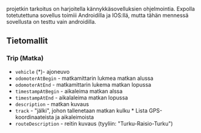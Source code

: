 projetkin tarkoitus on harjoitella kännykkäsovelluksien ohjelmointia.
Expolla totetutettuna sovellus toimiii Androidilla ja IOS:llä, mutta tähän mennessä sovellusta on testtu vain androidilla.

## Tietomallit

### Trip (Matka)
- `vehicle` (*)- ajoneuvo
- `odomoterAtBegin` - matkamittarin lukmea matkan alussa
- `odomoterAtEnd` - matkamittarin lukema matkan lopussa
- `timestampAtBegin` - aikaleima matkan alssa
- `timestampAtEnd` - aikalaleima matkan lopussa
- `description` - matkan kuvaus
- `track` - "jälki", johon tallenetaan matkan kulku * Lista GPS-koordinaateista ja aikaleimoista
- `routeDescription` - reitin kuvaus (tyyliin: "Turku-Raisio-Turku")